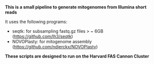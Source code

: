 **This is a small pipeline to generate mitogenomes from Illumina short reads**

It uses the following programs:

 - seqtk: for subsampling fastq.gz files > ~ 6GB (https://github.com/lh3/seqtk)
 - NOVOPlasty: for mitogenome assembly (https://github.com/ndierckx/NOVOPlasty)

**These scripts are designed to run on the Harvard FAS Cannon Cluster** 
